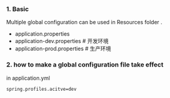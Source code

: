 ### 1. Basic

Multiple global configuration can be used in Resources folder .

- application.properties 
- application-dev.properties # 开发环境
- application-prod.properties # 生产环境

### 2. how to make a global configuration file take effect

in application.yml

```txt
spring.profiles.acitve=dev
```

